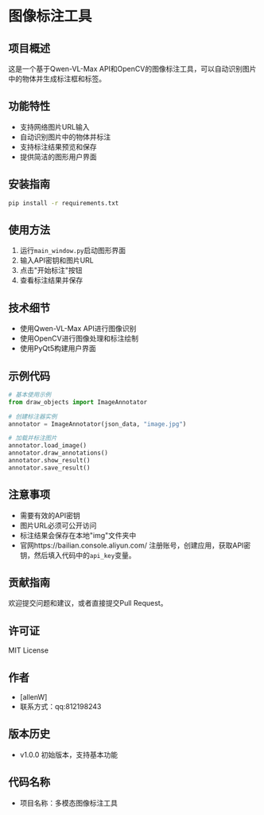 # 图像标注工具

## 项目概述
这是一个基于Qwen-VL-Max API和OpenCV的图像标注工具，可以自动识别图片中的物体并生成标注框和标签。

## 功能特性
- 支持网络图片URL输入
- 自动识别图片中的物体并标注
- 支持标注结果预览和保存
- 提供简洁的图形用户界面

## 安装指南
```bash
pip install -r requirements.txt
```

## 使用方法
1. 运行`main_window.py`启动图形界面
2. 输入API密钥和图片URL
3. 点击"开始标注"按钮
4. 查看标注结果并保存

## 技术细节
- 使用Qwen-VL-Max API进行图像识别
- 使用OpenCV进行图像处理和标注绘制
- 使用PyQt5构建用户界面

## 示例代码
```python
# 基本使用示例
from draw_objects import ImageAnnotator

# 创建标注器实例
annotator = ImageAnnotator(json_data, "image.jpg")

# 加载并标注图片
annotator.load_image()
annotator.draw_annotations()
annotator.show_result()
annotator.save_result()
```

## 注意事项
- 需要有效的API密钥 
- 图片URL必须可公开访问
- 标注结果会保存在本地"img"文件夹中
- 官网https://bailian.console.aliyun.com/ 注册账号，创建应用，获取API密钥，然后填入代码中的`api_key`变量。

## 贡献指南
欢迎提交问题和建议，或者直接提交Pull Request。

## 许可证
MIT License

## 作者
- [allenW]
- 联系方式：qq:812198243

## 版本历史
- v1.0.0 初始版本，支持基本功能

## 代码名称
- 项目名称：多模态图像标注工具